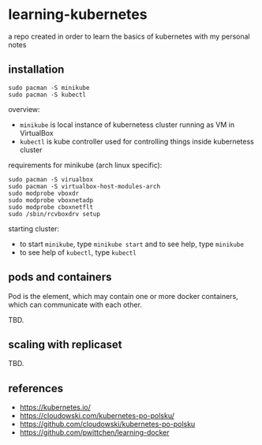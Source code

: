 # learning-kubernetes
a repo created in order to learn the basics of kubernetes with my personal notes

installation
------------

```
sudo pacman -S minikube
sudo pacman -S kubectl
```

overview:
- `minikube` is local instance of kubernetess cluster running as VM in VirtualBox
- `kubectl` is kube controller used for controlling things inside kubernetess cluster

requirements for minikube (arch linux specific):

```
sudo pacman -S virualbox
sudo pacman -S virtualbox-host-modules-arch
sudo modprobe vboxdr
sudo modprobe vboxnetadp
sudo modprobe cboxnetflt
sudo /sbin/rcvboxdrv setup
```

starting cluster:
- to start `minikube`, type `minikube start` and to see help, type `minikube`
- to see help of `kubectl`, type `kubectl`

pods and containers
-------------------

Pod is the element, which may contain one or more docker containers, which can communicate with each other.

TBD.

scaling with replicaset
-----------------------

TBD.

references
----------
- https://kubernetes.io/
- https://cloudowski.com/kubernetes-po-polsku/
- https://github.com/cloudowski/kubernetes-po-polsku
- https://github.com/pwittchen/learning-docker
